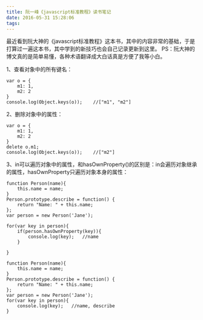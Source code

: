 ```yaml
---
title: 阮一峰《javascript标准教程》读书笔记
date: 2016-05-31 15:28:06
tags:
---
```

最近看到阮大神的《javascript标准教程》这本书，其中的内容非常的基础，于是打算过一遍这本书，其中学到的新技巧也会自己记录更新到这里。
PS：阮大神的博文真的是简单易懂，各种术语翻译成大白话真是方便了我等小白。
<!--more-->
1、查看对象中的所有键名：
```
var o = {
	m1: 1,
	m2: 2
}
console.log(Object.keys(o)); 	//["m1", "m2"]
```

2、删除对象中的属性：
```
var o = {
	m1: 1,
	m2: 2
}
delete o.m1;
console.log(Object.keys(o)); 	//["m2"]
```

3、in可以遍历对象中的属性，和hasOwnProperty()的区别是：in会遍历对象继承的属性，hasOwnProperty只遍历对象本身的属性：
```
function Person(name){
	this.name = name;
}
Person.prototype.describe = function() {
	return "Name: " + this.name;
};
var person = new Person('Jane');

for(var key in person){
	if(person.hasOwnProperty(key)){
		console.log(key);	//name
	}
	
}
```

```
function Person(name){
	this.name = name;
}
Person.prototype.describe = function() {
	return "Name: " + this.name;
};
var person = new Person('Jane');
for(var key in person){		
	console.log(key);	//name, describe	
}
```